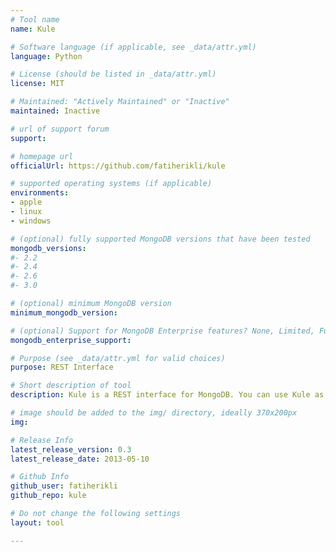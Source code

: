 ```yaml
---
# Tool name
name: Kule

# Software language (if applicable, see _data/attr.yml)
language: Python

# License (should be listed in _data/attr.yml)
license: MIT

# Maintained: "Actively Maintained" or "Inactive"
maintained: Inactive

# url of support forum
support: 

# homepage url
officialUrl: https://github.com/fatiherikli/kule

# supported operating systems (if applicable)
environments:
- apple
- linux
- windows

# (optional) fully supported MongoDB versions that have been tested
mongodb_versions:
#- 2.2
#- 2.4
#- 2.6
#- 3.0

# (optional) minimum MongoDB version
minimum_mongodb_version:

# (optional) Support for MongoDB Enterprise features? None, Limited, Full
mongodb_enterprise_support: 

# Purpose (see _data/attr.yml for valid choices)
purpose: REST Interface

# Short description of tool
description: Kule is a REST interface for MongoDB. You can use Kule as a temporary backend for apps.

# image should be added to the img/ directory, ideally 370x200px
img: 

# Release Info
latest_release_version: 0.3
latest_release_date: 2013-05-10

# Github Info
github_user: fatiherikli
github_repo: kule

# Do not change the following settings
layout: tool

---
```

